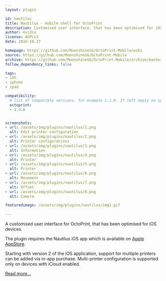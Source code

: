 ```yaml
---
layout: plugin

id: nautilus
title: Nautilus - mobile shell for OctoPrint
description: Customised user interface, that has been optimised for iOS devices.
author: ovidiu
license: AGPLv3
date: 2016-10-27

homepage: https://github.com/MoonshineSG/OctoPrint-Mobile/wiki
source: https://github.com/MoonshineSG/OctoPrint-Mobile
archive: https://github.com/MoonshineSG/OctoPrint-Mobile/archive/master.zip
follow_dependency_links: false

tags:
- iOS
- iphone
- ipad

compatibility:
  # list of compatible versions, for example 1.2.0. If left empty no specific version requirement will be assumed
  octoprint:
  - 1.3.0


screenshots:
- url: /assets/img/plugins/nautilus/1.png
  alt: Edit printer configuration
- url: /assets/img/plugins/nautilus/2.png
  alt: Printer configurations
- url: /assets/img/plugins/nautilus/3.png
  alt: Information
- url: /assets/img/plugins/nautilus/4.png
  alt: Printer
- url: /assets/img/plugins/nautilus/5.png
  alt: Printer
- url: /assets/img/plugins/nautilus/6.png
  alt: Movement
- url: /assets/img/plugins/nautilus/7.png
  alt: Offset
- url: /assets/img/plugins/nautilus/8.png
  alt: Camera

featuredimage: /assets/img/plugins/nautilus/img1.gif
  
---
```


A customised user interface for OctoPrint, that has been optimised for iOS devices. 

The plugin requires the Nautilus iOS app which is available on [Apple AppStore](https://itunes.apple.com/us/app/id1125992543). 

Starting with version 2 of the iOS application, support for multiple printers can be added via in-app purchase.  Multi-printer configuration is supported only on devices with iCloud enabled.


[Read more...](https://github.com/MoonshineSG/OctoPrint-Mobile/wiki)
